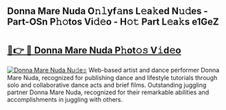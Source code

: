 ## Donna Mare Nuda O𝚗𝚕yf𝚊ns L𝚎a𝚔ed N𝚞𝚍es - Part-OSn P𝚑𝚘tos Vi𝚍𝚎o - H𝚘𝚝 Part L𝚎a𝚔s e1GeZ

# <h2><a href="http://kfctec1.oniu.top/?m=Donna+Mare+Nuda">🔗👉 🔴 Donna Mare Nuda P𝚑ot𝚘𝚜 V𝚒d𝚎o</a></h2>

[![Donna Mare Nuda Nu𝚍e𝚜](https://i.imgur.com/0qMVB7G.gif)](http://kfctec1.oniu.top/?m=Donna+Mare+Nuda)
Web-based artist and dance performer Donna Mare Nuda, recognized for publishing dance and lifestyle tutorials through solo and collaborative dance acts and brief films. Outstanding juggling partner Donna Mare Nuda, recognized for their remarkable abilities and accomplishments in juggling with others.  
